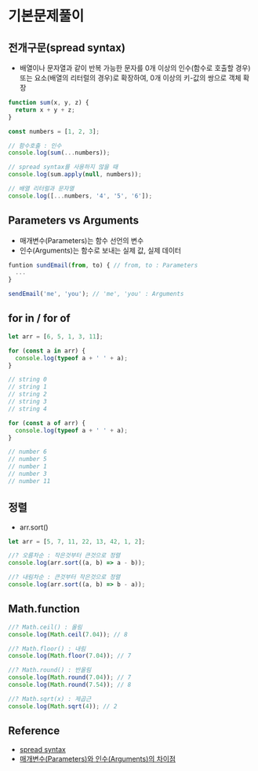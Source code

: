 # 기본문제풀이

## 전개구문(spread syntax)

- 배열이나 문자열과 같이 반복 가능한 문자를 0개 이상의 인수(함수로 호출할 경우) 또는 요소(배열의 리터럴의 경우)로 확장하여, 0개 이상의 키-값의 쌍으로 객체 확장

```js
function sum(x, y, z) {
  return x + y + z;
}

const numbers = [1, 2, 3];

// 함수호출 : 인수
console.log(sum(...numbers));

// spread syntax를 사용하지 않을 때
console.log(sum.apply(null, numbers));

// 배열 리터럴과 문자열
console.log([...numbers, '4', '5', '6']);
```

## Parameters vs Arguments

- 매개변수(Parameters)는 함수 선언의 변수
- 인수(Arguments)는 함수로 보내는 실제 값, 실제 데이터

```js
funtion sundEmail(from, to) { // from, to : Parameters
  ...
}

sendEmail('me', 'you'); // 'me', 'you' : Arguments
```

## for in / for of

```js
let arr = [6, 5, 1, 3, 11];

for (const a in arr) {
  console.log(typeof a + ' ' + a);
}

// string 0
// string 1
// string 2
// string 3
// string 4

for (const a of arr) {
  console.log(typeof a + ' ' + a);
}

// number 6
// number 5
// number 1
// number 3
// number 11
```

## 정렬

- arr.sort()

```js
let arr = [5, 7, 11, 22, 13, 42, 1, 2];

//? 오름차순 : 작은것부터 큰것으로 정렬
console.log(arr.sort((a, b) => a - b));

//? 내림차순 : 큰것부터 작은것으로 정렬
console.log(arr.sort((a, b) => b - a));
```

## Math.function

```js
//? Math.ceil() : 올림
console.log(Math.ceil(7.04)); // 8

//? Math.floor() : 내림
console.log(Math.floor(7.04)); // 7

//? Math.round() : 반올림
console.log(Math.round(7.04)); // 7
console.log(Math.round(7.54)); // 8

//? Math.sqrt(x) : 제곱근
console.log(Math.sqrt(4)); // 2
```

## Reference

- [spread syntax](https://developer.mozilla.org/ko/docs/Web/JavaScript/Reference/Operators/Spread_syntax)
- [매개변수(Parameters)와 인수(Arguments)의 차이점](https://youtube.com/shorts/w2BBfkZQ47I?feature=share)
